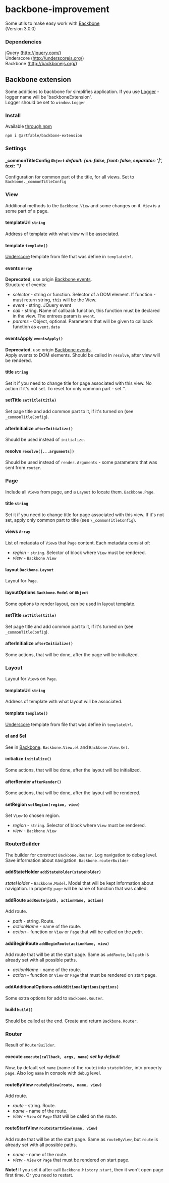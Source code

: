 # backbone-improvement
Some utils to make easy work with [Backbone](http://backbonejs.org/) <br/>
(Version 3.0.0)

### Dependencies
jQuery (http://jquery.com/) <br/>
Underscore (http://underscorejs.org/) <br/>
Backbone (http://backbonejs.org/)

## Backbone extension
Some additions to backbone for simplifies application.
If you use [Logger](https://github.com/artfable/js-logger) - logger name will be 'backboneExtension'.  
Logger should be set to `window.Logger`

### Install

Available [through npm](https://www.npmjs.com/package/@artfable/js-logger)

    npm i @artfable/backbone-extension

### Settings

#### \_commonTitleConfig `Object` *default: {on: false, front: false, separator: '|', text: ''}*
Configuration for common part of the title, for all views. Set to `Backbone._commonTitleConfig`


### View
Additional methods to the `Backbone.View` and some changes on it. `View` is a some part of a page. 

#### templateUrl `string`
Address of template with what view will be associated.

#### template `template()`
[Underscore](http://underscorejs.org/) template from file that was define in `templateUrl`.

#### events `Array`
**Deprecated**, use origin [Backbone events](http://backbonejs.org/#View-events). <br/>
Structure of events:

+ *selector* - string or function. Selector of a DOM element. If function - must return string, `this` will be the View.
+ *event* - string. JQuery event
+ *call* - string. Name of callback function, this function must be declared in the view. The entrees param is `event`.
+ *params* - Object, optional. Parameters that will be given to callback function as `event.data`

#### eventsApply `eventsApply()`
**Deprecated**, use origin [Backbone events](http://backbonejs.org/#View-events). <br/>
Apply events to DOM elements. Should be called in `resolve`, after view will be rendered.

#### title `string`
Set it if you need to change title for page associated with this view. No action if it's not set.
To reset for only common part - set ''.

#### setTitle `setTitle(title)`
Set page title and add common part to it, if it's turned on (see `_commonTitleConfig`). 

#### afterInitialize `afterInitialize()`
Should be used instead of `initialize`.

#### resolve `resolve([...arguments])`
Should be used instead of `render`. `Arguments` - some parameters that was sent from `router`.


### Page
Include all `View`s from page, and a `Layout` to locate them. `Backbone.Page`.

#### title `string`
Set it if you need to change title for page associated with this view. If it's not set, apply only common part to title (see `\_commonTitleConfig`).

#### views `Array`
List of metadata of `View`s that `Page` content. Each metadata consist of:

+ *region* - `string`. Selector of block where `View` must be rendered.
+ *view* - `Backbone.View`

#### layout `Backbone.Layout`
Layout for `Page`.

#### layoutOptions `Backbone.Model` or `Object`
Some options to render layout, can be used in layout template.

#### setTitle `setTitle(title)`
Set page title and add common part to it, if it's turned on (see `_commonTitleConfig`). 

#### afterInitialize `afterInitialize()`
Some actions, that will be done, after the page will be initialized.


### Layout
Layout for `View`s on `Page`.

#### templateUrl `string`
Address of template with what layout will be associated.

#### template `template()`
[Underscore](http://underscorejs.org/) template from file that was define in `templateUrl`.

#### el and $el
See in [Backbone](http://backbonejs.org/). `Backbone.View.el` and `Backbone.View.$el`.

#### initialize `initialize()`
Some actions, that will be done, after the layout will be initialized.

#### afterRender `afterRender()`
Some actions, that will be done, after the layout will be rendered.

#### setRegion `setRegion(region, view)`
Set `View` to chosen region.

+ *region* - `string`. Selector of block where `View` must be rendered.
+ *view* - `Backbone.View`


### RouterBuilder
The builder for construct `Backbone.Router`. Log navigation to debug level. Save information about navigation. `Backbone.routerBuilder`

#### addStateHolder `addStateHolder(stateHolder)`
*stateHolder* - `Backbone.Model`. Model that will be kept information about navigation. In property `page` will be name of function that was called.

#### addRoute `addRoute(path, actionName, action)`
Add route.

+ *path* - string. Route.
+ *actionName* - name of the route.
+ *action* - function or `View` or `Page` that will be called on the *path*.

#### addBeginRoute `addBeginRoute(actionName, view)`
Add route that will be at the start page. Same as `addRoute`, but `path` is already set with all possible paths.

+ *actionName* - name of the route.
+ *action* - function or `View` or `Page` that must be rendered on start page.

#### addAdditionalOptions `addAdditionalOptions(options)`
Some extra options for add to `Backbone.Router`.

#### build `build()`
Should be called at the end. Create and return `Backbone.Router`.

### Router
Result of `RouterBuilder`.

#### execute `execute(callback, args, name)` *set by default*
Now, by default set `name` (name of the route) into `stateHolder`, into property `page`. 
Also log `name` in console with `debug` level.

#### routeByView `routeByView(route, name, view)`
Add route.

+ *route* - string. Route.
+ *name* - name of the route.
+ *view* - `View` or `Page` that will be called on the *route*.

#### routeStartView `routeStartView(name, view)`
Add route that will be at the start page. Same as `routeByView`, but `route` is already set with all possible paths.

+ *name* - name of the route.
+ *view* - `View` or `Page` that must be rendered on start page.

**Note!** If you set it after call `Backbone.history.start`, then it won't open page first time. Or you need to restart.